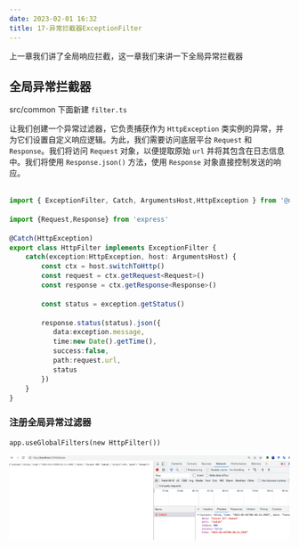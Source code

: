 ```yaml
---
date: 2023-02-01 16:32
title: 17-异常拦截器ExceptionFilter
---
```


上一章我们讲了全局响应拦截，这一章我们来讲一下全局异常拦截器

## 全局异常拦截器

src/common 下面新建 `filter.ts`

让我们创建一个异常过滤器，它负责捕获作为 `HttpException` 类实例的异常，并为它们设置自定义响应逻辑。为此，我们需要访问底层平台 `Request` 和 `Response`。我们将访问 `Request` 对象，以便提取原始 `url` 并将其包含在日志信息中。我们将使用 `Response.json()` 方法，使用 `Response` 对象直接控制发送的响应。

```ts

import { ExceptionFilter, Catch, ArgumentsHost,HttpException } from '@nestjs/common'

import {Request,Response} from 'express'

@Catch(HttpException)
export class HttpFilter implements ExceptionFilter {
    catch(exception:HttpException, host: ArgumentsHost) {
        const ctx = host.switchToHttp()
        const request = ctx.getRequest<Request>()
        const response = ctx.getResponse<Response>()

        const status = exception.getStatus()

        response.status(status).json({
           data:exception.message,
           time:new Date().getTime(),
           success:false,
           path:request.url,
           status
        })
    }
}
```

### 注册全局异常过滤器

```vbscript
app.useGlobalFilters(new HttpFilter())
```

![](./_images/image-2023-02-01_17-31-03-072-17-异常拦截器.png)